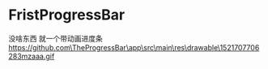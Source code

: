 # FristProgressBar 
没啥东西 就一个带动画进度条
https://github.com\TheProgressBar\app\src\main\res\drawable\1521707706283mzaaa.gif
